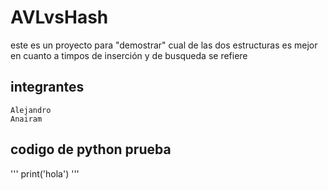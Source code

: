 # AVLvsHash
este es un proyecto para "demostrar" cual de las dos estructuras es mejor en cuanto a timpos de inserción y de busqueda se refiere

## integrantes 
    Alejandro 
    Anairam
    
## codigo de python prueba
'''
print('hola')
'''
